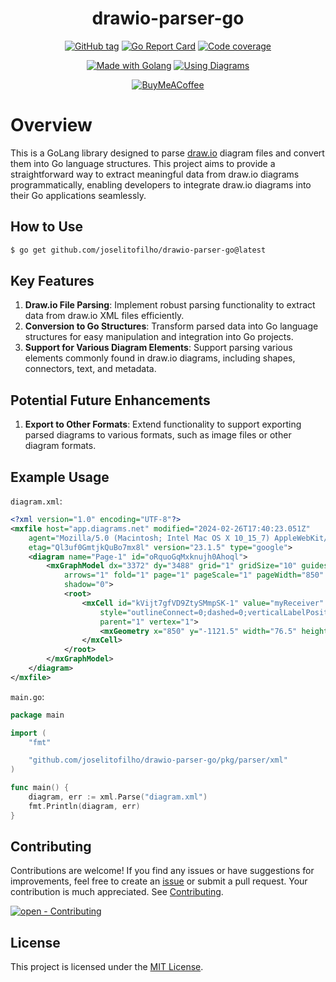 <div align="center">

# drawio-parser-go

[![GitHub tag](https://img.shields.io/github/release/joselitofilho/drawio-parser-go?include_prereleases=&sort=semver&color=2ea44f&style=for-the-badge)](https://github.com/joselitofilho/drawio-parser-go/releases/)
[![Go Report Card](https://goreportcard.com/badge/github.com/joselitofilho/drawio-parser-go?style=for-the-badge)](https://goreportcard.com/report/github.com/joselitofilho/drawio-parser-go)
[![Code coverage](https://img.shields.io/badge/Coverage-100.0%25-2ea44f?style=for-the-badge)](#)

[![Made with Golang](https://img.shields.io/badge/Golang-1.21.6-blue?logo=go&logoColor=white&style=for-the-badge)](https://go.dev "Go to Golang homepage")
[![Using Diagrams](https://img.shields.io/badge/diagrams.net-orange?logo=&logoColor=white&style=for-the-badge)](https://app.diagrams.net/ "Go to Diagrams homepage")

[![BuyMeACoffee](https://img.shields.io/badge/Buy%20Me%20a%20Coffee-ffdd00?style=for-the-badge&logo=buy-me-a-coffee&logoColor=black)](https://www.buymeacoffee.com/joselitofilho)

</div>

# Overview

This is a GoLang library designed to parse [draw.io][diagrams] diagram files and convert them into Go language 
structures. This project aims to provide a straightforward way to extract meaningful data from draw.io diagrams 
programmatically, enabling developers to integrate draw.io diagrams into their Go applications seamlessly.

## How to Use

```bash
$ go get github.com/joselitofilho/drawio-parser-go@latest
```

## Key Features

1. **Draw.io File Parsing**: Implement robust parsing functionality to extract data from draw.io XML files efficiently.
1. **Conversion to Go Structures**: Transform parsed data into Go language structures for easy manipulation and integration 
into Go projects.
1. **Support for Various Diagram Elements**: Support parsing various elements commonly found in draw.io diagrams, 
including shapes, connectors, text, and metadata.

## Potential Future Enhancements

1. **Export to Other Formats**: Extend functionality to support exporting parsed diagrams to various formats, such as 
image files or other diagram formats.

## Example Usage

`diagram.xml`:

```xml
<?xml version="1.0" encoding="UTF-8"?>
<mxfile host="app.diagrams.net" modified="2024-02-26T17:40:23.051Z"
    agent="Mozilla/5.0 (Macintosh; Intel Mac OS X 10_15_7) AppleWebKit/537.36 (KHTML, like Gecko) Chrome/121.0.0.0 Safari/537.36"
    etag="Ql3uf0GmtjkQuBo7mx8l" version="23.1.5" type="google">
    <diagram name="Page-1" id="oRquoGqMxknujh0Ahoql">
        <mxGraphModel dx="3372" dy="3488" grid="1" gridSize="10" guides="1" tooltips="1" connect="1"
            arrows="1" fold="1" page="1" pageScale="1" pageWidth="850" pageHeight="1100" math="0"
            shadow="0">
            <root>
                <mxCell id="kVijt7gfVD9ZtySMmpSK-1" value="myReceiver"
                    style="outlineConnect=0;dashed=0;verticalLabelPosition=bottom;verticalAlign=top;align=center;html=1;shape=mxgraph.aws3.lambda;fillColor=#F58534;gradientColor=none;"
                    parent="1" vertex="1">
                    <mxGeometry x="850" y="-1121.5" width="76.5" height="93" as="geometry" />
                </mxCell>
            </root>
        </mxGraphModel>
    </diagram>
</mxfile>
```

`main.go`:

```Go
package main

import (
	"fmt"

	"github.com/joselitofilho/drawio-parser-go/pkg/parser/xml"
)

func main() {
    diagram, err := xml.Parse("diagram.xml")
    fmt.Println(diagram, err)
}

```

## Contributing

Contributions are welcome! If you find any issues or have suggestions for improvements, feel free to create an 
[issue][issues] or submit a pull request. Your contribution is much appreciated. See [Contributing](CONTRIBUTING.md).

[![open - Contributing](https://img.shields.io/badge/open-contributing-blue?style=for-the-badge)](CONTRIBUTING.md "Go to contributing")

## License

This project is licensed under the [MIT License](LICENSE).

[diagrams]: https://app.diagrams.net/
[issues]: https://github.com/joselitofilho/drawio-parser-go/issues
